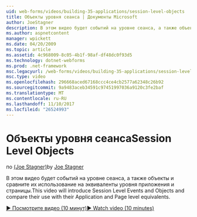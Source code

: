 ```yaml
---
uid: web-forms/videos/building-35-applications/session-level-objects
title: Объекты уровня сеанса | Документы Microsoft
author: JoeStagner
description: В этом видео будет событий на уровне сеанса, а также объекты и сравните их использование на эквиваленты уровня приложения и страницы.
ms.author: aspnetcontent
manager: wpickett
ms.date: 04/20/2009
ms.topic: article
ms.assetid: 4c968009-8c05-4b1f-98af-df48dc0f93d5
ms.technology: dotnet-webforms
ms.prod: .net-framework
msc.legacyurl: /web-forms/videos/building-35-applications/session-level-objects
msc.type: video
ms.openlocfilehash: 296668aced67168ccc4ce4cb2577a62348c26b92
ms.sourcegitcommit: 9a9483aceb34591c97451997036a9120c3fe2baf
ms.translationtype: MT
ms.contentlocale: ru-RU
ms.lasthandoff: 11/10/2017
ms.locfileid: "26524993"
---
```

<a name="session-level-objects"></a><span data-ttu-id="409f2-103">Объекты уровня сеанса</span><span class="sxs-lookup"><span data-stu-id="409f2-103">Session Level Objects</span></span>
====================
<span data-ttu-id="409f2-104">по [(Joe Stagner)](https://github.com/JoeStagner)</span><span class="sxs-lookup"><span data-stu-id="409f2-104">by [Joe Stagner](https://github.com/JoeStagner)</span></span>

<span data-ttu-id="409f2-105">В этом видео будет событий на уровне сеанса, а также объекты и сравните их использование на эквиваленты уровня приложения и страницы.</span><span class="sxs-lookup"><span data-stu-id="409f2-105">This video will introduce Session Level Events and Objects and compare their use with their Application and Page level equivalents.</span></span>

[<span data-ttu-id="409f2-106">&#9654; Посмотрите видео (10 минут)</span><span class="sxs-lookup"><span data-stu-id="409f2-106">&#9654; Watch video (10 minutes)</span></span>](https://channel9.msdn.com/Blogs/ASP-NET-Site-Videos/session-level-objects)
